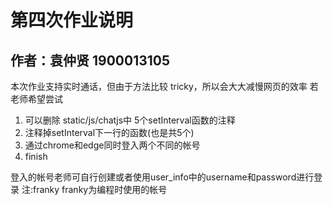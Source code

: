 # 第四次作业说明

## 作者：袁仲贤 1900013105

本次作业支持实时通话，但由于方法比较 tricky，所以会大大减慢网页的效率
若老师希望尝试 
1. 可以删除 static/js/chatjs中 5个setInterval函数的注释
2. 注释掉setInterval下一行的函数(也是共5个)
3. 通过chrome和edge同时登入两个不同的帐号
4. finish

登入的帐号老师可自行创建或者使用user_info中的username和password进行登录
注:franky franky为编程时使用的帐号